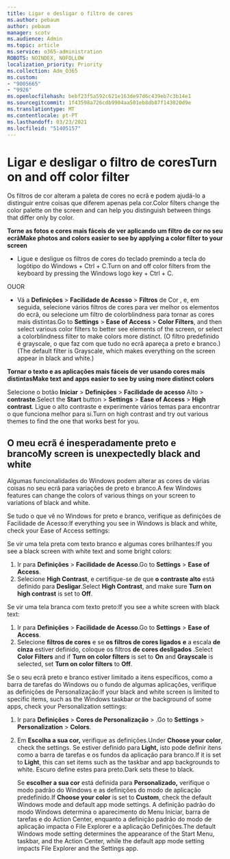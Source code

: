 ```yaml
---
title: Ligar e desligar o filtro de cores
ms.author: pebaum
author: pebaum
manager: scotv
ms.audience: Admin
ms.topic: article
ms.service: o365-administration
ROBOTS: NOINDEX, NOFOLLOW
localization_priority: Priority
ms.collection: Adm_O365
ms.custom:
- "9005665"
- "9926"
ms.openlocfilehash: bebf23f5a592c621e163de97d6c439eb7c3b14e1
ms.sourcegitcommit: 1f43598a726cdb9904aa501eb8db87f143020d9e
ms.translationtype: MT
ms.contentlocale: pt-PT
ms.lasthandoff: 03/23/2021
ms.locfileid: "51405157"
---
```

# <a name="turn-on-and-off-color-filter"></a><span data-ttu-id="792f8-102">Ligar e desligar o filtro de cores</span><span class="sxs-lookup"><span data-stu-id="792f8-102">Turn on and off color filter</span></span>

<span data-ttu-id="792f8-103">Os filtros de cor alteram a paleta de cores no ecrã e podem ajudá-lo a distinguir entre coisas que diferem apenas pela cor.</span><span class="sxs-lookup"><span data-stu-id="792f8-103">Color filters change the color palette on the screen and can help you distinguish between things that differ only by color.</span></span>

<span data-ttu-id="792f8-104">**Torne as fotos e cores mais fáceis de ver aplicando um filtro de cor no seu ecrã**</span><span class="sxs-lookup"><span data-stu-id="792f8-104">**Make photos and colors easier to see by applying a color filter to your screen**</span></span>

- <span data-ttu-id="792f8-105">Ligue e desligue os filtros de cores do teclado premindo a tecla do logótipo do Windows + Ctrl + C.</span><span class="sxs-lookup"><span data-stu-id="792f8-105">Turn on and off color filters from the keyboard by pressing the Windows logo key + Ctrl + C.</span></span> 

<span data-ttu-id="792f8-106">OU</span><span class="sxs-lookup"><span data-stu-id="792f8-106">OR</span></span>

- <span data-ttu-id="792f8-107">Vá a **Definições**  >  **Facilidade de Acesso**  >  **Filtros** de Cor , e, em seguida, selecione vários filtros de cores para ver melhor os elementos do ecrã, ou selecione um filtro de colorblindness para tornar as cores mais distintas.</span><span class="sxs-lookup"><span data-stu-id="792f8-107">Go to **Settings** > **Ease of Access** > **Color Filters**, and then select various color filters to better see elements of the screen, or select a colorblindness filter to make colors more distinct.</span></span>  <span data-ttu-id="792f8-108">(O filtro predefinido é grayscale, o que faz com que tudo no ecrã apareça a preto e branco.)</span><span class="sxs-lookup"><span data-stu-id="792f8-108">(The default filter is Grayscale, which makes everything on the screen appear in black and white.)</span></span>

<span data-ttu-id="792f8-109">**Tornar o texto e as aplicações mais fáceis de ver usando cores mais distintas**</span><span class="sxs-lookup"><span data-stu-id="792f8-109">**Make text and apps easier to see by using more distinct colors**</span></span>  

<span data-ttu-id="792f8-110">Selecione o botão **Iniciar** > **Definições**  >  **Facilidade de acesso** Alto  >  **contraste**.</span><span class="sxs-lookup"><span data-stu-id="792f8-110">Select the **Start** button > **Settings** > **Ease of Access** > **High contrast**.</span></span> <span data-ttu-id="792f8-111">Ligue o alto contraste e experimente vários temas para encontrar o que funciona melhor para si.</span><span class="sxs-lookup"><span data-stu-id="792f8-111">Turn on high contrast and try out various themes to find the one that works best for you.</span></span>

## <a name="my-screen-is-unexpectedly-black-and-white"></a><span data-ttu-id="792f8-112">O meu ecrã é inesperadamente preto e branco</span><span class="sxs-lookup"><span data-stu-id="792f8-112">My screen is unexpectedly black and white</span></span>

<span data-ttu-id="792f8-113">Algumas funcionalidades do Windows podem alterar as cores de várias coisas no seu ecrã para variações de preto e branco.</span><span class="sxs-lookup"><span data-stu-id="792f8-113">A few Windows features can change the colors of various things on your screen to variations of black and white.</span></span>

<span data-ttu-id="792f8-114">Se tudo o que vê no Windows for preto e branco, verifique as definições de Facilidade de Acesso:</span><span class="sxs-lookup"><span data-stu-id="792f8-114">If everything you see in Windows is black and white, check your Ease of Access settings:</span></span>

<span data-ttu-id="792f8-115">Se vir uma tela preta com texto branco e algumas cores brilhantes:</span><span class="sxs-lookup"><span data-stu-id="792f8-115">If you see a black screen with white text and some bright colors:</span></span>  

1. <span data-ttu-id="792f8-116">Ir para **Definições**  >  **Facilidade de Acesso**.</span><span class="sxs-lookup"><span data-stu-id="792f8-116">Go to **Settings** > **Ease of Access**.</span></span>  
1. <span data-ttu-id="792f8-117">Selecione **High Contrast**, e certifique-se de que **o contraste alto** está definido para **Desligar**.</span><span class="sxs-lookup"><span data-stu-id="792f8-117">Select **High Contrast**, and make sure **Turn on high contrast** is set to **Off**.</span></span>

<span data-ttu-id="792f8-118">Se vir uma tela branca com texto preto:</span><span class="sxs-lookup"><span data-stu-id="792f8-118">If you see a white screen with black text:</span></span>  

1. <span data-ttu-id="792f8-119">Ir para **Definições**  >  **Facilidade de Acesso**.</span><span class="sxs-lookup"><span data-stu-id="792f8-119">Go to **Settings** > **Ease of Access**.</span></span>  
1. <span data-ttu-id="792f8-120">Selecione **filtros de cores** e se **os filtros de cores ligados** **e** a escala **de cinza** estiver definido, coloque os filtros **de** **cores desligados** .</span><span class="sxs-lookup"><span data-stu-id="792f8-120">Select **Color Filters** and if **Turn on color filters** is set to **On** and **Grayscale** is selected, set **Turn on color filters** to **Off**.</span></span>

<span data-ttu-id="792f8-121">Se o seu ecrã preto e branco estiver limitado a itens específicos, como a barra de tarefas do Windows ou o fundo de algumas aplicações, verifique as definições de Personalização:</span><span class="sxs-lookup"><span data-stu-id="792f8-121">If your black and white screen is limited to specific items, such as the Windows taskbar or the background of some apps, check your Personalization settings:</span></span>

1. <span data-ttu-id="792f8-122">Ir para **Definições**  >  **Cores de Personalização**  >  .</span><span class="sxs-lookup"><span data-stu-id="792f8-122">Go to **Settings** > **Personalization** > **Colors**.</span></span>

1. <span data-ttu-id="792f8-123">Em **Escolha a sua cor,** verifique as definições.</span><span class="sxs-lookup"><span data-stu-id="792f8-123">Under **Choose your color**, check the settings.</span></span> <span data-ttu-id="792f8-124">Se estiver definido para **Light,** isto pode definir itens como a barra de tarefas e os fundos da aplicação para branco.</span><span class="sxs-lookup"><span data-stu-id="792f8-124">If it is set to **Light**, this can set items such as the taskbar and app backgrounds to white.</span></span> <span data-ttu-id="792f8-125">Escuro define estes para preto.</span><span class="sxs-lookup"><span data-stu-id="792f8-125">Dark sets these to black.</span></span>  

    <span data-ttu-id="792f8-126">Se **escolher a sua cor** está definida para **Personalizado,** verifique o modo padrão do Windows e as definições do modo de aplicação predefinido.</span><span class="sxs-lookup"><span data-stu-id="792f8-126">If **Choose your color** is set to **Custom**, check the default Windows mode and default app mode settings.</span></span> <span data-ttu-id="792f8-127">A definição padrão do modo Windows determina o aparecimento do Menu Iniciar, barra de tarefas e do Action Center, enquanto a definição padrão do modo de aplicação impacta o File Explorer e a aplicação Definições.</span><span class="sxs-lookup"><span data-stu-id="792f8-127">The default Windows mode setting determines the appearance of the Start Menu, taskbar, and the Action Center, while the default app mode setting impacts File Explorer and the Settings app.</span></span>


